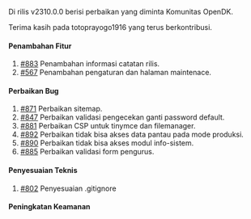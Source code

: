 Di rilis v2310.0.0 berisi perbaikan yang diminta Komunitas OpenDK.

Terima kasih pada totoprayogo1916 yang terus berkontribusi.


#### Penambahan Fitur

1. [#883](https://github.com/OpenSID/OpenDK/issues/883) Penambahan informasi catatan rilis.
2. [#567](https://github.com/OpenSID/OpenDK/issues/567) Penambahan pengaturan dan halaman maintenace.


#### Perbaikan Bug
1. [#871](https://github.com/OpenSID/OpenDK/issues/871) Perbaikan sitemap.
2. [#847](https://github.com/OpenSID/OpenDK/issues/847) Perbaikan validasi pengecekan ganti password default.
3. [#881](https://github.com/OpenSID/OpenDK/issues/881) Perbaikan CSP untuk tinymce dan filemanager.
4. [#892](https://github.com/OpenSID/OpenDK/issues/892) Perbaikan tidak bisa akses data pantau pada mode produksi.
5. [#890](https://github.com/OpenSID/OpenDK/issues/890) Perbaikan tidak bisa akses modul info-sistem.
6. [#885](https://github.com/OpenSID/OpenDK/issues/885) Perbaikan validasi form pengurus.


#### Penyesuaian Teknis

1. [#802](https://github.com/OpenSID/OpenDK/issues/802) Penyesuaian .gitignore


#### Peningkatan Keamanan
